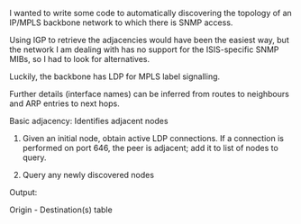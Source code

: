 I wanted to write some code to automatically discovering the topology of an
IP/MPLS backbone network to which there is SNMP access.

Using IGP to retrieve the adjacencies would have been the easiest way, but the
network I am dealing with has no support for the ISIS-specific SNMP MIBs, so I
had to look for alternatives.

Luckily, the backbone has LDP for MPLS label signalling.

Further details (interface names) can be inferred from routes to neighbours and
ARP entries to next hops.  


Basic adjacency: Identifies adjacent nodes

1) Given an initial node, obtain active LDP connections. If a connection is
performed on port 646, the peer is adjacent; add it to list of nodes to query.

2) Query any newly discovered nodes

Output:

Origin - Destination(s) table

